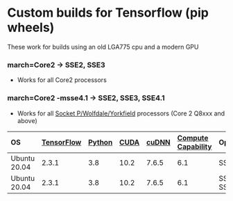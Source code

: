 # Custom builds for Tensorflow (pip wheels)

These work for builds using an old LGA775 cpu and a modern GPU

### march=Core2 -> SSE2, SSE3
- Works for all Core2 processors

### march=Core2 -msse4.1 -> SSE2, SSE3, SSE4.1
- Works for all [Socket P/Wolfdale/Yorkfield](https://en.wikipedia.org/wiki/Penryn_(microarchitecture)) processors (Core 2 Q8xxx and above)

|OS|[TensorFlow](https://github.com/tensorflow/tensorflow)|[Python](https://www.python.org/downloads/)|[CUDA](https://developer.nvidia.com/cuda-toolkit-archive)|[cuDNN](https://developer.nvidia.com/cuDNN)|[Compute Capability](https://en.wikipedia.org/wiki/CUDA#GPUs_supported)|Optimization|Link|
|:---|:---|:---|:---|:---|:---|:---|:---|
|Ubuntu 20.04|2.3.1|3.8|10.2|7.6.5|6.1|SSE2, SSE3|[placeholder]()|
|Ubuntu 20.04|2.3.1|3.8|10.2|7.6.5|6.1|SSE2, SSE3, SSE4.1|[placeholder]()|
